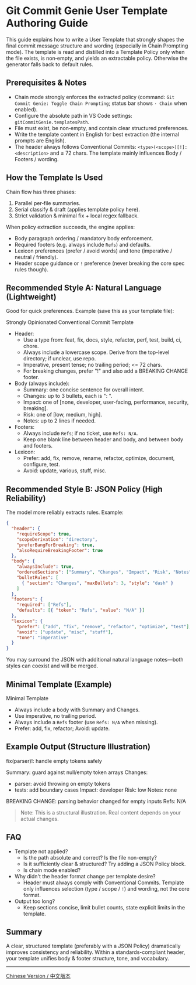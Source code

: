 # Git Commit Genie User Template Authoring Guide

This guide explains how to write a User Template that strongly shapes the final commit message structure and wording (especially in Chain Prompting mode). The template is read and distilled into a Template Policy only when the file exists, is non‑empty, and yields an extractable policy. Otherwise the generator falls back to default rules.

## Prerequisites & Notes

- Chain mode strongly enforces the extracted policy (command: `Git Commit Genie: Toggle Chain Prompting`; status bar shows `· Chain` when enabled).
- Configure the absolute path in VS Code settings: `gitCommitGenie.templatesPath`.
- File must exist, be non‑empty, and contain clear structured preferences.
- Write the template content in English for best extraction (the internal prompts are English).
- The header always follows Conventional Commits: `<type>(<scope>)[!]: <description>` and ≤ 72 chars. The template mainly influences Body / Footers / wording.

## How the Template Is Used

Chain flow has three phases:
1. Parallel per‑file summaries.
2. Serial classify & draft (applies template policy here).
3. Strict validation & minimal fix + local regex fallback.

When policy extraction succeeds, the engine applies:
- Body paragraph ordering / mandatory body enforcement.
- Required footers (e.g. always include `Refs`) and defaults.
- Lexicon preferences (prefer / avoid words) and tone (imperative / neutral / friendly).
- Header scope guidance or `!` preference (never breaking the core spec rules though).

## Recommended Style A: Natural Language (Lightweight)

Good for quick preferences. Example (save this as your template file):

Strongly Opinionated Conventional Commit Template
- Header:
  - Use a type from: feat, fix, docs, style, refactor, perf, test, build, ci, chore.
  - Always include a lowercase scope. Derive from the top-level directory; if unclear, use repo.
  - Imperative, present tense; no trailing period; <= 72 chars.
  - For breaking changes, prefer "!" and also add a BREAKING CHANGE footer.
- Body (always include):
  - Summary: one concise sentence for overall intent.
  - Changes: up to 3 bullets, each is "<file-or-scope>: <concise change>".
  - Impact: one of [none, developer, user-facing, performance, security, breaking].
  - Risk: one of [low, medium, high].
  - Notes: up to 2 lines if needed.
- Footers:
  - Always include `Refs`; if no ticket, use `Refs: N/A`.
  - Keep one blank line between header and body, and between body and footers.
- Lexicon:
  - Prefer: add, fix, remove, rename, refactor, optimize, document, configure, test.
  - Avoid: update, various, stuff, misc.

## Recommended Style B: JSON Policy (High Reliability)

 The model more reliably extracts rules. Example:

```json
{
  "header": {
    "requireScope": true,
    "scopeDerivation": "directory",
    "preferBangForBreaking": true,
    "alsoRequireBreakingFooter": true
  },
  "body": {
    "alwaysInclude": true,
    "orderedSections": ["Summary", "Changes", "Impact", "Risk", "Notes"],
    "bulletRules": [
      { "section": "Changes", "maxBullets": 3, "style": "dash" }
    ]
  },
  "footers": {
    "required": ["Refs"],
    "defaults": [{ "token": "Refs", "value": "N/A" }]
  },
  "lexicon": {
    "prefer": ["add", "fix", "remove", "refactor", "optimize", "test"],
    "avoid": ["update", "misc", "stuff"],
    "tone": "imperative"
  }
}
```

You may surround the JSON with additional natural language notes—both styles can coexist and will be merged.

## Minimal Template (Example)

Minimal Template
- Always include a body with Summary and Changes.
- Use imperative, no trailing period.
- Always include a `Refs` footer (use `Refs: N/A` when missing).
- Prefer: add, fix, refactor; Avoid: update.

## Example Output (Structure Illustration)

fix(parser)!: handle empty tokens safely

Summary: guard against null/empty token arrays
Changes:
- parser: avoid throwing on empty tokens
- tests: add boundary cases
Impact: developer
Risk: low
Notes: none

BREAKING CHANGE: parsing behavior changed for empty inputs
Refs: N/A

> Note: This is a structural illustration. Real content depends on your actual changes.

## FAQ

- Template not applied?
  - Is the path absolute and correct? Is the file non-empty?
  - Is it sufficiently clear & structured? Try adding a JSON Policy block.
  - Is chain mode enabled?
- Why didn't the header format change per template desire?
  - Header must always comply with Conventional Commits. Template only influences selection (type / scope / `!`) and wording, not the core format.
- Output too long?
  - Keep sections concise, limit bullet counts, state explicit limits in the template.

## Summary

A clear, structured template (preferably with a JSON Policy) dramatically improves consistency and reliability. Within a standards-compliant header, your template unifies body & footer structure, tone, and vocabulary.

---

[Chinese Version / 中文版本](./user-template-guide.zh-CN.md)
